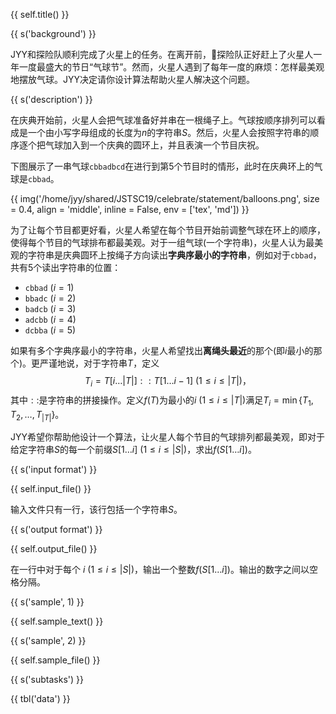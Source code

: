 {{ self.title() }}

{{ s('background') }}

JYY和探险队顺利完成了火星上的任务。在离开前，探险队正好赶上了火星人一年一度最盛大的节日“气球节”。然而，火星人遇到了每年一度的麻烦：怎样最美观地摆放气球。JYY决定请你设计算法帮助火星人解决这个问题。

{{ s('description') }}

在庆典开始前，火星人会把气球准备好并串在一根绳子上。气球按顺序排列可以看成是一个由小写字母组成的长度为$n$的字符串$S$。然后，火星人会按照字符串的顺序逐个把气球加入到一个庆典的圆环上，并且表演一个节目庆祝。

下图展示了一串气球`cbbadbcd`在进行到第5个节目时的情形，此时在庆典环上的气球是`cbbad`。

{{ img('/home/jyy/shared/JSTSC19/celebrate/statement/balloons.png', size = 0.4, align = 'middle', inline = False, env = ['tex', 'md']) }}

为了让每个节目都更好看，火星人希望在每个节目开始前调整气球在环上的顺序，使得每个节目的气球排布都最美观。对于一组气球(一个字符串)，火星人认为最美观的字符串是庆典圆环上按绳子方向读出**字典序最小的字符串**，例如对于`cbbad`，共有5个读出字符串的位置：

* `cbbad` ($i=1$)
* `bbadc` ($i=2$)
* `badcb` ($i=3$)
* `adcbb` ($i=4$)
* `dcbba` ($i=5$)

如果有多个字典序最小的字符串，火星人希望找出**离绳头最近**的那个(即$i$最小的那个)。更严谨地说，对于字符串$T$，定义
$$T_i = T[i\ldots |T|] :: T[1\ldots i-1]\ (1\le i \le |T|)\textrm{，}$$
其中$::$是字符串的拼接操作。定义$f(T)$为最小的$i$ ($1\le i \le |T|$)满足$T_i = \min\{T_1,T_2,\ldots,T_{|T|}\}$。

JYY希望你帮助他设计一个算法，让火星人每个节目的气球排列都最美观，即对于给定字符串$S$的每一个前缀$S[1\ldots i]$ ($1\le i \le |S|$)，求出$f(S[1\ldots i])$。

{{ s('input format') }}

{{ self.input_file() }}

输入文件只有一行，该行包括一个字符串$S$。

{{ s('output format') }}

{{ self.output_file() }}

在一行中对于每个 $i$ ($1\le i\le |S|$)，输出一个整数$f(S[1\ldots i])$。输出的数字之间以空格分隔。

{{ s('sample', 1) }}

{{ self.sample_text() }}

{{ s('sample', 2) }}

{{ self.sample_file() }}


{{ s('subtasks') }}

{{ tbl('data') }}

